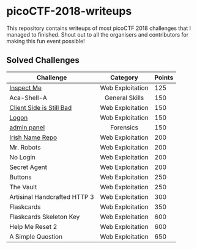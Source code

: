 # picoCTF-2018-writeups

This repository contains writeups of most picoCTF 2018 challenges that I managed to finished. Shout out to all the organisers and contributors for making this fun event possible!


## Solved Challenges

Challenge | Category | Points 
----------|:--------:|:------
[Inspect Me](/web_exploitation/inspect_me.md) | Web Exploitation | 125 | 
Aca-Shell-A | General Skills | 150 |
[Client Side is Still Bad](/web_exploitation/client_side_is_still_bad.md) | Web Exploitation | 150 |
[Logon](/web_exploitation/logon.md) | Web Exploitation | 150 |
[admin panel](/forensics/admin_panel.md) | Forensics | 150 |
[Irish Name Repo](/web_exploitation/irish_name_repo.md) | Web Exploitation | 200 |
Mr. Robots | Web Exploitation | 200 |
No Login | Web Exploitation | 200 |
Secret Agent | Web Exploitation | 200 |
Buttons | Web Exploitation | 250 |
The Vault | Web Exploitation | 250 |
Artisinal Handcrafted HTTP 3 | Web Exploitation | 300 |
Flaskcards | Web Exploitation | 350 |
Flaskcards Skeleton Key | Web Exploitation | 600 |
Help Me Reset 2 | Web Exploitation | 600 |
A Simple Question | Web Exploitation | 650 |



